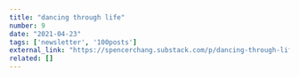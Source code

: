 ```yaml
---
title: "dancing through life"
number: 9
date: "2021-04-23"
tags: ['newsletter', '100posts']
external_link: "https://spencerchang.substack.com/p/dancing-through-life"
related: []
---
```

